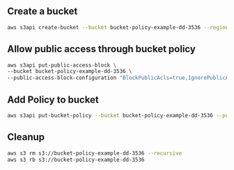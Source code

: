 ## Create a bucket
```sh
aws s3api create-bucket --bucket bucket-policy-example-dd-3536 --region us-east-1
```

## Allow public access through bucket policy
```sh
aws s3api put-public-access-block \
--bucket bucket-policy-example-dd-3536 \
--public-access-block-configuration "BlockPublicAcls=true,IgnorePublicAcls=true,BlockPublicPolicy=false,RestrictPublicBuckets=false"
```

## Add Policy to bucket
```sh
aws s3api put-bucket-policy --bucket bucket-policy-example-dd-3536 --policy file://policy.json
```

## Cleanup
```sh
aws s3 rm s3://bucket-policy-example-dd-3536 --recursive
aws s3 rb s3://bucket-policy-example-dd-3536
```